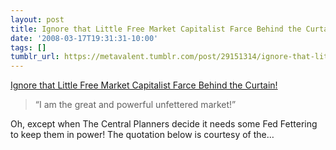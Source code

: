 ```yaml
---
layout: post
title: Ignore that Little Free Market Capitalist Farce Behind the Curtain!
date: '2008-03-17T19:31:31-10:00'
tags: []
tumblr_url: https://metavalent.tumblr.com/post/29151314/ignore-that-little-free-market-capitalist-farce
---
```

[Ignore that Little Free Market Capitalist Farce Behind the Curtain!](https://metavalent.info/?p=747)  

> “I am the great and powerful unfettered market!”

Oh, except when The Central Planners decide it needs some Fed Fettering to keep them in power! The quotation below is courtesy of the…


